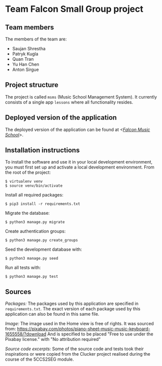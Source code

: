 # Team Falcon Small Group project

## Team members
The members of the team are:
- Saujan Shrestha
- Patryk Kugla
- Quan Tran
- Yu Han Chen
- Anton Sirgue

## Project structure
The project is called `msms` (Music School Management System).  It currently consists of a single app `lessons` where all functionality resides.

## Deployed version of the application
The deployed version of the application can be found at *<[Falcon Music School](https://yc7.pythonanywhere.com)>*.

## Installation instructions
To install the software and use it in your local development environment, you must first set up and activate a local development environment.  From the root of the project:

```
$ virtualenv venv
$ source venv/bin/activate
```

Install all required packages:

```
$ pip3 install -r requirements.txt
```

Migrate the database:

```
$ python3 manage.py migrate
```

Create authentication groups:

```
$ python3 manage.py create_groups
```

Seed the development database with:

```
$ python3 manage.py seed
```

Run all tests with:
```
$ python3 manage.py test
```

## Sources
*Packages:*
The packages used by this application are specified in `requirements.txt`.
The exact version of each package used by this application can also be found in this same file.


*Image:*
The image used in the Home view is free of rights.
It was sourced from: https://pixabay.com/photos/piano-sheet-music-music-keyboard-1655558/?download
And is specified to be placed "Free to use under the Pixabay license." with "No attribution required"

*Source code excerpts:*
Some of the source code and tests took their inspirations or were copied from the Clucker project realised
during the course of the 5CCS2SEG module.
